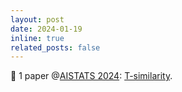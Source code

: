 ```yaml
---
layout: post
date: 2024-01-19
inline: true
related_posts: false
---
```


🥳 1 paper @<a href="[https://arxiv.org/pdf/2310.14814](https://virtual.aistats.org/Conferences/2024)">AISTATS 2024</a>: <a href="https://arxiv.org/pdf/2310.14814">T-similarity</a>. 
